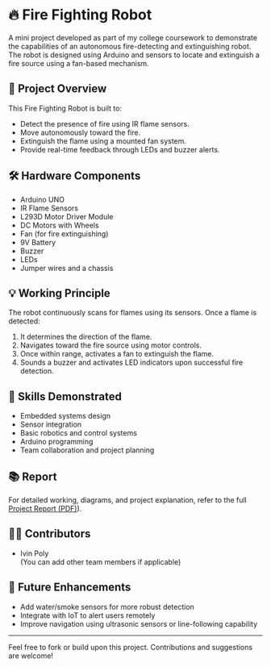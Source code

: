 # 🔥 Fire Fighting Robot

A mini project developed as part of my college coursework to demonstrate the capabilities of an autonomous fire-detecting and extinguishing robot. The robot is designed using Arduino and sensors to locate and extinguish a fire source using a fan-based mechanism.

## 🚀 Project Overview

This Fire Fighting Robot is built to:

- Detect the presence of fire using IR flame sensors.
- Move autonomously toward the fire.
- Extinguish the flame using a mounted fan system.
- Provide real-time feedback through LEDs and buzzer alerts.

## 🛠️ Hardware Components

- Arduino UNO
- IR Flame Sensors
- L293D Motor Driver Module
- DC Motors with Wheels
- Fan (for fire extinguishing)
- 9V Battery
- Buzzer
- LEDs
- Jumper wires and a chassis

## 💡 Working Principle

The robot continuously scans for flames using its sensors. Once a flame is detected:

1. It determines the direction of the flame.
2. Navigates toward the fire source using motor controls.
3. Once within range, activates a fan to extinguish the flame.
4. Sounds a buzzer and activates LED indicators upon successful fire detection.

## 🧠 Skills Demonstrated

- Embedded systems design
- Sensor integration
- Basic robotics and control systems
- Arduino programming
- Team collaboration and project planning

## 📚 Report

For detailed working, diagrams, and project explanation, refer to the full [Project Report (PDF)](https://drive.google.com/file/d/18LSC3Mnfz_6i_n7Ieh7RE2MCgAIoafsS/view?usp=drive_link)).

## 👨‍🎓 Contributors

- Ivin Poly  
(You can add other team members if applicable)

## 📌 Future Enhancements

- Add water/smoke sensors for more robust detection
- Integrate with IoT to alert users remotely
- Improve navigation using ultrasonic sensors or line-following capability

---

Feel free to fork or build upon this project. Contributions and suggestions are welcome!
